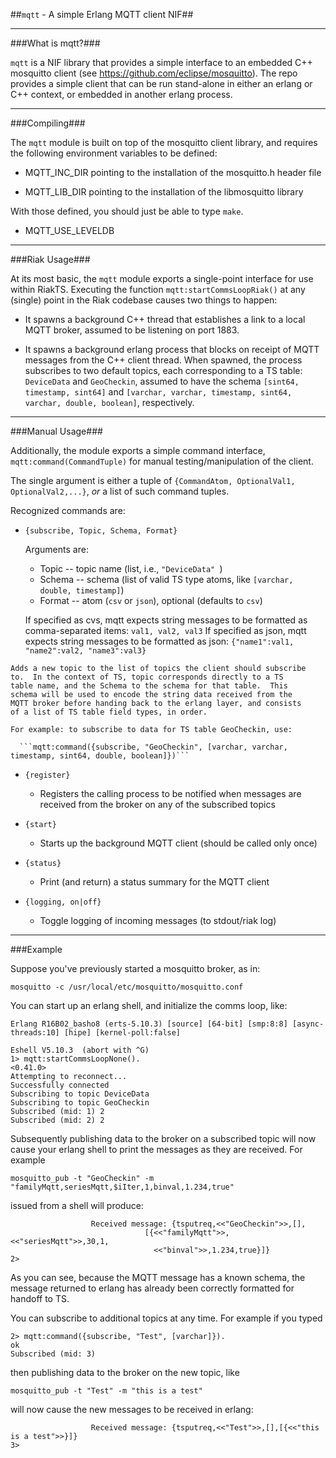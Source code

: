 ##`mqtt` - A simple Erlang MQTT client NIF##

<hr>
###What is mqtt?###

```mqtt``` is a NIF library that provides a simple interface to an
embedded C++ mosquitto client (see
https://github.com/eclipse/mosquitto).  The repo provides a simple
client that can be run stand-alone in either an erlang or C++ context,
or embedded in another erlang process.

<hr>
###Compiling###

The ```mqtt``` module is built on top of the mosquitto client library,
and requires the following environment variables to be defined:

* MQTT_INC_DIR pointing to the installation of the mosquitto.h header
file

* MQTT_LIB_DIR pointing to the installation of the libmosquitto library

With those defined, you should just be able to type `make`.

* MQTT_USE_LEVELDB
<hr>
###Riak Usage###

At its most basic, the ```mqtt``` module exports a single-point
interface for use within RiakTS.  Executing the function
```mqtt:startCommsLoopRiak()``` at any (single) point in the Riak
codebase causes two things to happen:

* It spawns a background C++ thread that establishes a link to a local
  MQTT broker, assumed to be listening on port 1883.

* It spawns a background erlang process that blocks on receipt of MQTT
  messages from the C++ client thread.  When spawned, the process
  subscribes to two default topics, each corresponding to a TS table: ```DeviceData``` and ```GeoCheckin```, assumed to have the schema ```[sint64, timestamp, sint64]``` and ```[varchar, varchar, timestamp, sint64, varchar, double, boolean]```, respectively.

<hr>
###Manual Usage###

Additionally, the module exports a simple command interface, ```mqtt:command(CommandTuple)``` for
manual testing/manipulation of the client.

The single argument is either a tuple of ```{CommandAtom, OptionalVal1, OptionalVal2,...}```, _or_ a list of such command tuples.

Recognized commands are:

   * ```{subscribe, Topic, Schema, Format}```

       Arguments are:
       
       * Topic  -- topic name (list, i.e., ```"DeviceData" ```)
       * Schema -- schema (list of valid TS type atoms, like ```[varchar, double, timestamp]```)
       * Format -- atom (```csv``` or ```json```), optional (defaults to ```csv```)
	
	   If specified as cvs, mqtt expects string messages to be formatted as comma-separated items: `val1, val2, val3`
	   If specified as json, mqtt expects string messages to be formatted as json: `{"name1":val1, "name2":val2, "name3":val3}`

    Adds a new topic to the list of topics the client should subscribe
    to.  In the context of TS, topic corresponds directly to a TS
    table name, and the Schema to the schema for that table.  This
    schema will be used to encode the string data received from the
    MQTT broker before handing back to the erlang layer, and consists
    of a list of TS table field types, in order.

    For example: to subscribe to data for TS table GeoCheckin, use:
 
      ```mqtt:command({subscribe, "GeoCheckin", [varchar, varchar, timestamp, sint64, double, boolean]})```

   * ```{register}```

     * Registers the calling process to be notified when messages
      are received from the broker on any of the subscribed topics

   * ```{start}```

     * Starts up the background MQTT client (should be called only once)

   * ```{status}```

     * Print (and return) a status summary for the MQTT client

   * ```{logging, on|off}```

     * Toggle logging of incoming messages (to stdout/riak log)

<hr>
###Example

Suppose you've previously started a mosquitto broker, as in:

```mosquitto -c /usr/local/etc/mosquitto/mosquitto.conf```

You can start up an erlang shell, and initialize the comms loop, like:

```
Erlang R16B02_basho8 (erts-5.10.3) [source] [64-bit] [smp:8:8] [async-threads:10] [hipe] [kernel-poll:false]

Eshell V5.10.3  (abort with ^G)
1> mqtt:startCommsLoopNone().
<0.41.0>
Attempting to reconnect...
Successfully connected
Subscribing to topic DeviceData
Subscribing to topic GeoCheckin
Subscribed (mid: 1) 2
Subscribed (mid: 2) 2
```

Subsequently publishing data to the broker on a subscribed topic will
now cause your erlang shell to print the messages as they are
received.  For example

```
mosquitto_pub -t "GeoCheckin" -m "familyMqtt,seriesMqtt,$iIter,1,binval,1.234,true"
```
issued from a shell will produce:

```
                  Received message: {tsputreq,<<"GeoCheckin">>,[],
                              [{<<"familyMqtt">>,<<"seriesMqtt">>,30,1,
                                <<"binval">>,1.234,true}]}
2>
```

As you can see, because the MQTT message has a known schema, the
message returned to erlang has already been correctly formatted for
handoff to TS.

You can subscribe to additional topics at any time.  For example if
you typed

```
2> mqtt:command({subscribe, "Test", [varchar]}).
ok
Subscribed (mid: 3)
```

then publishing data to the broker on the new topic, like

```mosquitto_pub -t "Test" -m "this is a test"```

will now cause the new messages to be received in erlang:

```
                  Received message: {tsputreq,<<"Test">>,[],[{<<"this is a test">>}]}
3>
```
		  